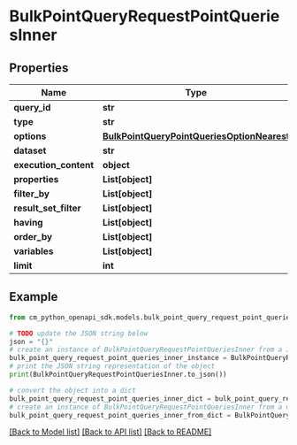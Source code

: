 # BulkPointQueryRequestPointQueriesInner


## Properties

Name | Type | Description | Notes
------------ | ------------- | ------------- | -------------
**query_id** | **str** |  | [optional] 
**type** | **str** |  | 
**options** | [**BulkPointQueryPointQueriesOptionNearest**](BulkPointQueryPointQueriesOptionNearest.md) |  | 
**dataset** | **str** |  | 
**execution_content** | **object** |  | [optional] 
**properties** | **List[object]** |  | [optional] 
**filter_by** | **List[object]** |  | [optional] 
**result_set_filter** | **List[object]** |  | [optional] 
**having** | **List[object]** |  | [optional] 
**order_by** | **List[object]** |  | [optional] 
**variables** | **List[object]** |  | [optional] 
**limit** | **int** |  | [optional] 

## Example

```python
from cm_python_openapi_sdk.models.bulk_point_query_request_point_queries_inner import BulkPointQueryRequestPointQueriesInner

# TODO update the JSON string below
json = "{}"
# create an instance of BulkPointQueryRequestPointQueriesInner from a JSON string
bulk_point_query_request_point_queries_inner_instance = BulkPointQueryRequestPointQueriesInner.from_json(json)
# print the JSON string representation of the object
print(BulkPointQueryRequestPointQueriesInner.to_json())

# convert the object into a dict
bulk_point_query_request_point_queries_inner_dict = bulk_point_query_request_point_queries_inner_instance.to_dict()
# create an instance of BulkPointQueryRequestPointQueriesInner from a dict
bulk_point_query_request_point_queries_inner_from_dict = BulkPointQueryRequestPointQueriesInner.from_dict(bulk_point_query_request_point_queries_inner_dict)
```
[[Back to Model list]](../README.md#documentation-for-models) [[Back to API list]](../README.md#documentation-for-api-endpoints) [[Back to README]](../README.md)


